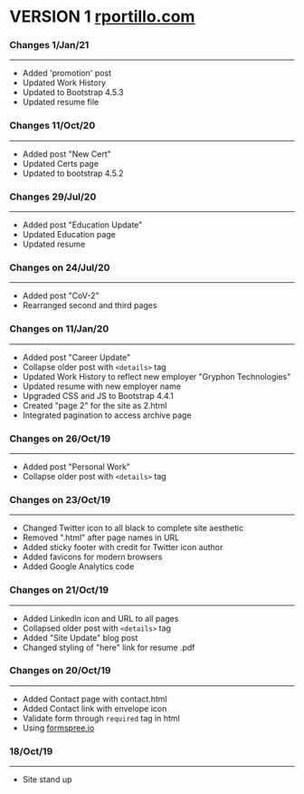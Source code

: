 VERSION 1 [rportillo.com](https://www.rportillo.com)
=====================================================

### Changes 1/Jan/21
---

- Added 'promotion' post
- Updated Work History
- Updated to Bootstrap 4.5.3
- Updated resume file

### Changes 11/Oct/20
---

- Added post "New Cert"
- Updated Certs page
- Updated to bootstrap 4.5.2

### Changes 29/Jul/20
---

- Added post "Education Update"
- Updated Education page
- Updated resume

### Changes on 24/Jul/20
---

- Added post "CoV-2"
- Rearranged second and third pages

### Changes on 11/Jan/20
---

- Added post "Career Update"
- Collapse older post with `<details>` tag
- Updated Work History to reflect new employer "Gryphon Technologies"
- Updated resume with new employer name
- Upgraded CSS and JS to Bootstrap 4.4.1
- Created "page 2" for the site as 2.html
- Integrated pagination to access archive page

### Changes on 26/Oct/19
---

- Added post "Personal Work"
- Collapse older post with `<details>` tag

### Changes on 23/Oct/19
---

- Changed Twitter icon to all black to complete site aesthetic
- Removed ".html" after page names in URL
- Added sticky footer with credit for Twitter icon author
- Added favicons for modern browsers
- Added Google Analytics code

### Changes on 21/Oct/19
---

- Added LinkedIn icon and URL to all pages
- Collapsed older post with `<details>` tag
- Added "Site Update" blog post
- Changed styling of "here" link for resume .pdf

### Changes on 20/Oct/19
---

- Added Contact page with contact.html
- Added Contact link with envelope icon
- Validate form through `required` tag in html
- Using [formspree.io](https://formspree.io/)

### 18/Oct/19
---
- Site stand up
